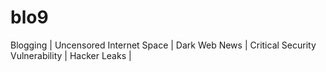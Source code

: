 # blo9
Blogging | Uncensored Internet Space | Dark Web News | Critical Security Vulnerability | Hacker Leaks | 
